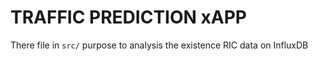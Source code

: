 # TRAFFIC PREDICTION xAPP

There file in `src/` purpose to analysis the existence RIC data on InfluxDB